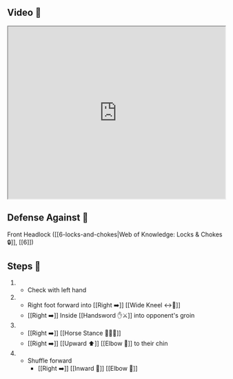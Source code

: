 ## Video 🎥

<iframe src="https://www.youtube.com/embed/9HGyEm4YE_0?start=168&end=276" width="100%" height="400"></iframe>

## Defense Against 🤺

Front Headlock ([[6-locks-and-chokes|Web of Knowledge: Locks & Chokes 🔒]], [[6]])

## Steps 👣

1. - Check with left hand
2. - Right foot forward into [[Right ➡️]] [[Wide Kneel ↔️🧎]] 
    - [[Right ➡️]] Inside [[Handsword ✋⚔️]] into opponent's groin
3. - [[Right ➡️]] [[Horse Stance 🏇🧍‍♂️]] 
    - [[Right ➡️]] [[Upward ⬆️]] [[Elbow 💪]] to their chin
4. - Shuffle forward
     - [[Right ➡️]] [[Inward 🔽]] [[Elbow 💪]]
